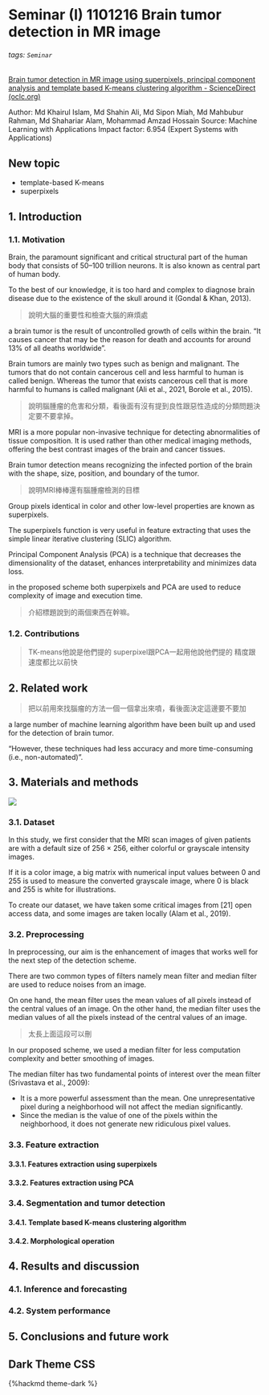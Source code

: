 # Seminar (I) 1101216 Brain tumor detection in MR image

###### tags: `Seminar`

[Brain tumor detection in MR image using superpixels, principal component analysis and template based K-means clustering algorithm - ScienceDirect (oclc.org)](https://www-sciencedirect-com.nutc.idm.oclc.org/science/article/pii/S2666827021000220)

Author: Md Khairul Islam, Md Shahin Ali, Md Sipon Miah, Md Mahbubur Rahman, Md Shahariar Alam, Mohammad Amzad Hossain
Source: Machine Learning with Applications
Impact factor: 6.954 (Expert Systems with Applications)

## New topic

- template-based K-means
- superpixels

## 1. Introduction

### 1.1. Motivation

Brain, the paramount significant and critical structural part of the human body that consists of 50–100 trillion neurons. It is also known as central part of human body.

To the best of our knowledge, it is too hard and complex to diagnose brain disease due to the existence of the skull around it (Gondal & Khan, 2013).

> 說明大腦的重要性和檢查大腦的麻煩處

a brain tumor is the result of uncontrolled growth of cells within the brain. “It causes cancer that may be the reason for death and accounts for around 13% of all deaths worldwide”.

Brain tumors are mainly two types such as benign and malignant. The tumors that do not contain cancerous cell and less harmful to human is called benign. Whereas the tumor that exists cancerous cell that is more harmful to humans is called malignant (Ali et al., 2021, Borole et al., 2015). 

> 說明腦腫瘤的危害和分類，看後面有沒有提到良性跟惡性造成的分類問題決定要不要拿掉。

MRI is a more popular non-invasive technique for detecting abnormalities of tissue composition. It is used rather than other medical imaging methods, offering the best contrast images of the brain and cancer tissues.

Brain tumor detection means recognizing the infected portion of the brain with the shape, size, position, and boundary of the tumor.

> 說明MRI棒棒還有腦腫瘤檢測的目標

Group pixels identical in color and other low-level properties are known as superpixels. 

The superpixels function is very useful in feature extracting that uses the simple linear iterative clustering (SLIC) algorithm.

Principal Component Analysis (PCA) is a technique that decreases the dimensionality of the dataset, enhances interpretability and minimizes data loss.

in the proposed scheme both superpixels and PCA are used to reduce complexity of image and execution time. 

> 介紹標題說到的兩個東西在幹嘛。

### 1.2. Contributions

> TK-means他說是他們提的
> superpixel跟PCA一起用他說他們提的
> 精度跟速度都比以前快

## 2. Related work

> 把以前用來找腦瘤的方法一個一個拿出來噴，看後面決定這邊要不要加

a large number of machine learning algorithm have been built up and used for the detection of brain tumor.

“However, these techniques had less accuracy and more time-consuming (i.e., non-automated)”.

## 3. Materials and methods

![](https://i.imgur.com/I3VVEmN.png)

### 3.1. Dataset

In this study, we first consider that the MRI scan images of given patients are with a default size of 256 × 256, either colorful or grayscale intensity images.

If it is a color image, a big matrix with numerical input values between 0 and 255 is used to measure the converted grayscale image, where 0 is black and 255 is white for illustrations.

To create our dataset, we have taken some critical images from [21] open access data, and some images are taken locally (Alam et al., 2019).

### 3.2. Preprocessing

In preprocessing, our aim is the enhancement of images that works well for the next step of the detection scheme.

There are two common types of filters namely mean filter and median filter are used to reduce noises from an image.

On one hand, the mean filter uses the mean values of all pixels instead of the central values of an image. On the other hand, the median filter uses the median values of all the pixels instead of the central values of an image.

> 太長上面這段可以刪

In our proposed scheme, we used a median filter for less computation complexity and better smoothing of images.

The median filter has two fundamental points of interest over the mean filter (Srivastava et al., 2009):

- It is a more powerful assessment than the mean. One unrepresentative pixel during a neighborhood will not affect the median significantly.
- Since the median is the value of one of the pixels within the neighborhood, it does not​ generate new ridiculous pixel values.

### 3.3. Feature extraction

#### 3.3.1. Features extraction using superpixels

#### 3.3.2. Features extraction using PCA

### 3.4. Segmentation and tumor detection

#### 3.4.1. Template based K-means clustering algorithm

#### 3.4.2. Morphological operation

## 4. Results and discussion

### 4.1. Inference and forecasting

### 4.2. System performance

## 5. Conclusions and future work

## Dark Theme CSS

{%hackmd theme-dark %}